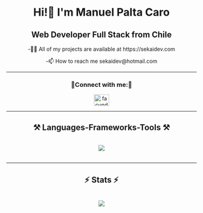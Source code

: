 <h1 align="center">Hi!👋 I'm Manuel Palta Caro</h1> 
<h2 align="center">Web Developer Full Stack from Chile</h2>

<p align="center">-👨‍💻 All of my projects are available at https://sekaidev.com</p>
<p align="center">-📫 How to reach me sekaidev@hotmail.com</p>

<hr/>

<h3 align="center">📣Connect with me:📣</h3>
<p align="center">
  <a href="https://linkedin.com/in/sekaidev" target="blank"><img align="center" src="https://raw.githubusercontent.com/rahuldkjain/github-profile-readme-generator/master/src/images/icons/Social/linked-in-alt.svg" alt="facundo-wehrli" height="30" width="40" /></a>
</p>
 <hr/>
 
<h2 align="center">⚒️ Languages-Frameworks-Tools ⚒️</h2>
<br/>
<div align="center">
    <img src="https://skillicons.dev/icons?i=react,bootstrap,html,css,vscode,github,tailwind,git,nodejs,python,php,javascript,typescript,express,mongodb,nextjs,mysql,astro" />
</div>

<br/>
<hr/>

<h2 align="center">⚡ Stats ⚡</h2>
<br>
<div align="center">
  <img align="center" src="https://github-readme-stats.vercel.app/api/top-langs?username=DSekai&show_icons=true&locale=en&layout=compact&theme=material-palenight" />
</div>

<!--
**DSekai/DSekai** is a ✨ _special_ ✨ repository because its `README.md` (this file) appears on your GitHub profile.

Here are some ideas to get you started:

- 🔭 I’m currently working on ...
- 🌱 I’m currently learning ...
- 👯 I’m looking to collaborate on ...
- 🤔 I’m looking for help with ...
- 💬 Ask me about ...
- 📫 How to reach me: ...
- 😄 Pronouns: ...
- ⚡ Fun fact: ...
-->
